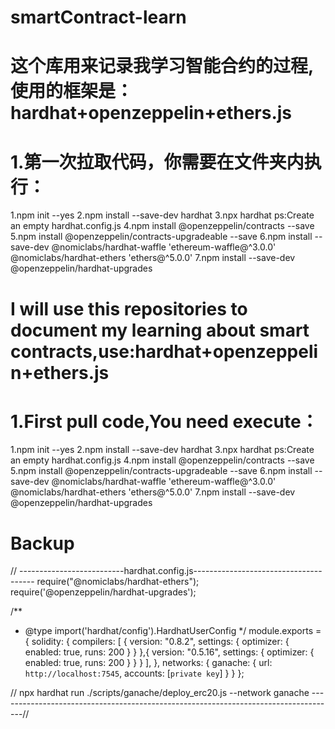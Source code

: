 # smartContract-learn
# 这个库用来记录我学习智能合约的过程,使用的框架是：hardhat+openzeppelin+ethers.js
# 1.第一次拉取代码，你需要在文件夹内执行：
  1.npm init --yes
  2.npm install --save-dev hardhat
  3.npx hardhat
    ps:Create an empty hardhat.config.js
  4.npm install @openzeppelin/contracts --save
  5.npm install @openzeppelin/contracts-upgradeable --save
  6.npm install --save-dev @nomiclabs/hardhat-waffle 'ethereum-waffle@^3.0.0' @nomiclabs/hardhat-ethers 'ethers@^5.0.0'
  7.npm install --save-dev @openzeppelin/hardhat-upgrades
# I will use this repositories to document my learning about smart contracts,use:hardhat+openzeppelin+ethers.js
# 1.First pull code,You need execute：
  1.npm init --yes
  2.npm install --save-dev hardhat
  3.npx hardhat
    ps:Create an empty hardhat.config.js
  4.npm install @openzeppelin/contracts --save
  5.npm install @openzeppelin/contracts-upgradeable --save
  6.npm install --save-dev @nomiclabs/hardhat-waffle 'ethereum-waffle@^3.0.0' @nomiclabs/hardhat-ethers 'ethers@^5.0.0'
  7.npm install --save-dev @openzeppelin/hardhat-upgrades


# Backup
  // --------------------------hardhat.config.js--------------------------------------
  require("@nomiclabs/hardhat-ethers");
require('@openzeppelin/hardhat-upgrades');

/**
 * @type import('hardhat/config').HardhatUserConfig
 */
 module.exports = {
  solidity: {
    compilers: [
      { version: "0.8.2", settings: {
          optimizer: {
            enabled: true,
            runs: 200
          }
        } 
      },{ version: "0.5.16", settings: {
          optimizer: {
            enabled: true,
            runs: 200
          }
        }
      }
    ],
  },
  networks: {
    ganache: {
      url: `http://localhost:7545`,
      accounts: [`private key`]
    }
  }
};

// npx hardhat run ./scripts/ganache/deploy_erc20.js --network ganache
------------------------------------------------------------------------------------//